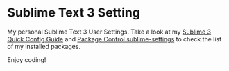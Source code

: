Sublime Text 3 Setting
===================

My personal Sublime Text 3 User Settings. 
Take a look at my [Sublime 3 Quick Config Guide](https://gist.github.com/M4Gd/8070621) and [Package Control.sublime-settings](https://github.com/M4Gd/SublimeText3Setting/blob/master/user/Package%20Control.sublime-settings) to check the list of my installed packages.

Enjoy coding!
